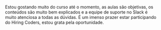 Estou gostando muito do curso até o momento, as aulas são objetivas, os conteúdos são muito bem explicados e a equipe de suporte no Slack é muito atenciosa a todas as dúvidas. É um imenso prazer estar participando do Hiring Coders, estou grata pela oportunidade.